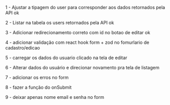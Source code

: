 1 - Ajustar a tipagem do user para corresponder aos dados retornados pela API  ok
 
2 - Listar na tabela os users retornados pela API  ok
 
3 - Adicionar redirecionamento correto com id no botao de editar  ok
 
4 - adicionar validação com react hook form + zod no fomurlario de cadastro/edicao
 
5 - carregar os dados do usuario clicado na tela de editar
 
6 - Alterar dados do usuário e direcionar novamento pra tela de listagem

7 - adicionar os erros no form

8 - fazer a função do onSubmit

9 - deixar apenas nome email e senha no form